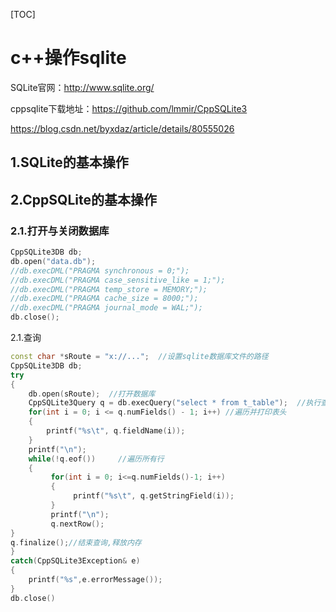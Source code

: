 [TOC]

# c++操作sqlite

SQLite官网：http://www.sqlite.org/

cppsqlite下载地址：https://github.com/lmmir/CppSQLite3



https://blog.csdn.net/byxdaz/article/details/80555026

## 1.SQLite的基本操作

## 2.CppSQLite的基本操作

### 2.1.打开与关闭数据库

```c++
CppSQLite3DB db;  
db.open("data.db"); 
//db.execDML("PRAGMA synchronous = 0;");
//db.execDML("PRAGMA case_sensitive_like = 1;");
//db.execDML("PRAGMA temp_store = MEMORY;"); 
//db.execDML("PRAGMA cache_size = 8000;");
//db.execDML("PRAGMA journal_mode = WAL;");
db.close();
```

2.1.查询

```c++
const char *sRoute = "x://...";  //设置sqlite数据库文件的路径
CppSQLite3DB db;
try
{
    db.open(sRoute);  //打开数据库
    CppSQLite3Query q = db.execQuery("select * from t_table");  //执行查询
    for(int i = 0; i <= q.numFields() - 1; i++)	//遍历并打印表头
    {
        printf("%s\t", q.fieldName(i));
    }
    printf("\n");
    while(!q.eof())		//遍历所有行
    {
         for(int i = 0; i<=q.numFields()-1; i++)
         {
              printf("%s\t", q.getStringField(i));
         }
         printf("\n");
         q.nextRow();
}
q.finalize();//结束查询,释放内存
}
catch(CppSQLite3Exception& e)
{
    printf("%s",e.errorMessage());
}
db.close()
```

